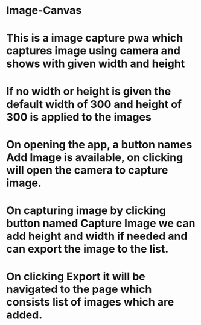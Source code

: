 # Image-Canvas
# This is a image capture pwa which captures image using camera and shows with given width and height
# If no width or height is given the default width of 300 and height of 300 is applied to the images

# On opening the app, a button names Add Image is available, on clicking will open the camera to capture image.

# On capturing image by clicking button named Capture Image we can add height and width if needed and can export the image to the list.

# On clicking Export it will be navigated to the page which consists list of images which are added.